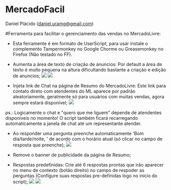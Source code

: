 # MercadoFacil
 Daniel Plácido (daniel.uramg@gmail.com)

#Ferramenta para facilitar o gerenciamento das vendas no MercadoLivre:
- Esta ferramente é em formato de UserScript, para usar instale o complemento Tampermonkey no Google Chorme ou Greasemonkey no Firefox (Não testado no FF).

- Aumenta a área de texto de criação de anuncios: Por default a área de texto é muito pequena na altura dificultando bastante a criação e edição de anuncios;
![](http://s3.postimg.org/3m16ceujn/antes.png)
![](http://s3.postimg.org/n2lvyxpnn/depois.png)

- Injeta link de  Chat na página de Resumo do MercadoLivre: Este link para contato direto com atendentes do ML aparece por
padrão aleatoriamente, geralmente só para usuários com muitas vendas, agora sempre estará disponível;
![](http://s14.postimg.org/v8t1psc01/Resumo_Mercado_Livre.png)

ps.: Logicamente o chat e "quero que me liguem" depende de atendentes disponíveis no momento! O script também ficará recarregando automaticamente a janela de chat até um representante atender.

- Ao responder uma pergunta preenche automaticamente 'Bom dia/tarde/noite, ' de acordo com o horário atual (só clicar no campo de resposta que preenche);
![](http://s9.postimg.org/plf50xh27/image.png)

- Remove o banner de publicidade da página de Resumo;

- Respostas predefinidas: Crie até 6 respostas prontas que irão aparecer no menu de contexto (botão direito) no campo de 
respoder as perguntas (Configure suas respostas pre-definidas logo no início do script);
![](http://s9.postimg.org/s40u1m2sf/image.png)
![](http://s9.postimg.org/b0y263m3j/image.png)
